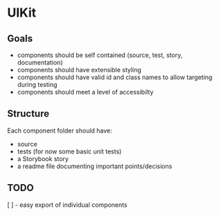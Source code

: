 # UIKit

## Goals

- components should be self contained (source, test, story, documentation)
- components should have extensible styling
- components should have valid id and class names to allow targeting during testing
- components should meet a level of accessibilty

## Structure

Each component folder should have:

- source
- tests (for now some basic unit tests)
- a Storybook story
- a readme file documenting important points/decisions

## TODO

[ ] - easy export of individual components
